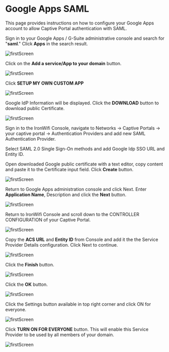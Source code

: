 # Google Apps SAML

This page provides instructions on how to configure your Google Apps account to allow Captive Portal authentication with SAML.

Sign in to your Google Apps / G-Suite administrative console and search for "**saml**." Click **Apps** in the search result.

![firstScreen](https://raw.githubusercontent.com/IronWifi/docs/master/user_Guide/captive_portals/google_apps_saml/google1.png)

Click on the **Add a service/App to your domain** button.

![firstScreen](https://raw.githubusercontent.com/IronWifi/docs/master/user_Guide/captive_portals/google_apps_saml/google2.png)

Click **SETUP MY OWN CUSTOM APP**

![firstScreen](https://raw.githubusercontent.com/IronWifi/docs/master/user_Guide/captive_portals/google_apps_saml/google3.png)

Google IdP Information will be displayed. Click the **DOWNLOAD** button to download public Certificate.

![firstScreen](https://raw.githubusercontent.com/IronWifi/docs/master/user_Guide/captive_portals/google_apps_saml/google4.png)

Sign in to the IronWifi Console, navigate to Networks -> Captive Portals -> your captive portal -> Authentication Providers and add new SAML Authentication Provider.

Select SAML 2.0 Single Sign-On methods and add Google Idp SSO URL and Entity ID.

Open downloaded Google public certificate with a text editor, copy content and paste it to the Certificate input field. Click **Create** button.

![firstScreen](https://raw.githubusercontent.com/IronWifi/docs/master/user_Guide/captive_portals/google_apps_saml/google5.png)

Return to Google Apps administration console and click Next. Enter **Application Name**, Description and click the **Next** button.

![firstScreen](https://raw.githubusercontent.com/IronWifi/docs/master/user_Guide/captive_portals/google_apps_saml/google6.png)

Return to IronWifi Console and scroll down to the CONTROLLER CONFIGURATION of your Captive Portal.

![firstScreen](https://raw.githubusercontent.com/IronWifi/docs/master/user_Guide/captive_portals/google_apps_saml/google7.png)

Copy the **ACS URL** and **Entity ID** from Console and add it the the Service Provider Details configuration. Click Next to continue.

![firstScreen](https://raw.githubusercontent.com/IronWifi/docs/master/user_Guide/captive_portals/google_apps_saml/google8.png)

Click the **Finish** button.

![firstScreen](https://raw.githubusercontent.com/IronWifi/docs/master/user_Guide/captive_portals/google_apps_saml/google9.png)

Click the **OK** button.

![firstScreen](https://raw.githubusercontent.com/IronWifi/docs/master/user_Guide/captive_portals/google_apps_saml/google10.png)

Click the Settings button available in top right corner and click ON for everyone.

![firstScreen](https://raw.githubusercontent.com/IronWifi/docs/master/user_Guide/captive_portals/google_apps_saml/google11.png)

Click **TURN ON FOR EVERYONE** button. This will enable this Service Provider to be used by all members of your domain.

![firstScreen](https://raw.githubusercontent.com/IronWifi/docs/master/user_Guide/captive_portals/google_apps_saml/google12.png)




